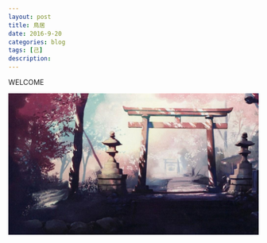 ```yaml
---
layout: post
title: 鳥居
date: 2016-9-20
categories: blog
tags: [己]
description: 
---
```


WELCOME

<center>
    <p><img src="/img/welcome.jpg" align="center"></p>
</center>











